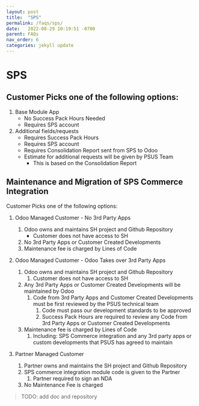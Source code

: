 ```yaml
---
layout: post
title:  "SPS"
permalink: /faqs/sps/
date:   2022-08-29 10:19:51 -0700
parent: FAQs
nav_order: 6
categories: jekyll update
---
```



# SPS
## Customer Picks one of the following options:

1. Base Module App
   - No Success Pack Hours Needed
   - Requires SPS account
2. Additional fields/requests
   - Requires Success Pack Hours
   - Requires SPS account
   - Requires Consolidation Report sent from SPS to Odoo
   - Estimate for additional requests will be given by PSUS Team
     - This is based on the Consolidation Report

## Maintenance and Migration of SPS Commerce Integration

Customer Picks one of the following options:
1. Odoo Managed Customer - No 3rd Party Apps
   1. Odoo owns and maintains SH project and Github Repository
      - Customer does not have access to SH
   2. No 3rd Party Apps or Customer Created Developments
   3. Maintenance fee is charged by Lines of Code


2. Odoo Managed Customer - Odoo Takes over 3rd Party Apps
   1. Odoo owns and maintains SH project and Github Repository
      1. Customer does not have access to SH
   2. Any 3rd Party Apps or Customer Created Developments will be maintained by Odoo
      1. Code from 3rd Party Apps and Customer Created Developments must be first reviewed by the PSUS technical team
         1. Code must pass our development standards to be approved
         2. Success Pack Hours are required to review any Code from 3rd Party Apps or Customer Created Developments
   3. Maintenance fee is charged by Lines of Code
      1. Including: SPS Commerce integration and any 3rd party apps or custom developments that PSUS has agreed to maintain

3. Partner Managed Customer
   1. Partner owns and maintains the SH project and Github Repository
   2. SPS commerce integration module code is given to the Partner
      1. Partner required to sign an NDA
   3. No Maintenance Fee is charged


> TODO: add doc and repository
